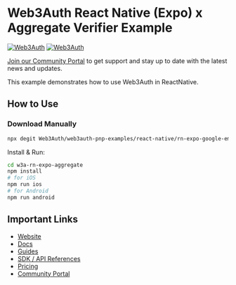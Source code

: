 # Web3Auth React Native (Expo) x Aggregate Verifier Example

[![Web3Auth](https://img.shields.io/badge/Web3Auth-SDK-blue)](https://web3auth.io/docs/sdk/react-native)
[![Web3Auth](https://img.shields.io/badge/Web3Auth-Community-cyan)](https://community.web3auth.io)


[Join our Community Portal](https://community.web3auth.io/) to get support and stay up to date with the latest news and updates.

This example demonstrates how to use Web3Auth in ReactNative.

## How to Use

### Download Manually

```bash
npx degit Web3Auth/web3auth-pnp-examples/react-native/rn-expo-google-emailpasswordless-example w3a-rn-expo-aggregate
```

Install & Run:

```bash
cd w3a-rn-expo-aggregate
npm install
# for iOS
npm run ios
# for Android
npm run android
```

## Important Links

- [Website](https://web3auth.io)
- [Docs](https://web3auth.io/docs)
- [Guides](https://web3auth.io/docs/guides)
- [SDK / API References](https://web3auth.io/docs/sdk)
- [Pricing](https://web3auth.io/pricing.html)
- [Community Portal](https://community.web3auth.io)